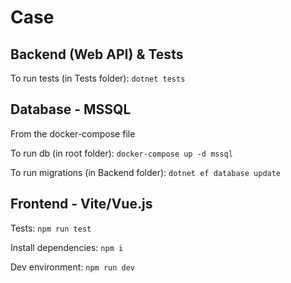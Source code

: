 # Case

## Backend (Web API) & Tests

To run tests (in Tests folder): `dotnet tests`

## Database - MSSQL

From the docker-compose file

To run db (in root folder): `docker-compose up -d mssql`

To run migrations (in Backend folder): `dotnet ef database update`

## Frontend - Vite/Vue.js

Tests: `npm run test`

Install dependencies: `npm i`

Dev environment: `npm run dev`
